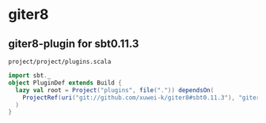 # giter8

## giter8-plugin for sbt0.11.3

`project/project/plugins.scala`

```scala
import sbt._
object PluginDef extends Build {
  lazy val root = Project("plugins", file(".")) dependsOn(
    ProjectRef(uri("git://github.com/xuwei-k/giter8#sbt0.11.3"), "giter8-plugin")
  )
}
```

